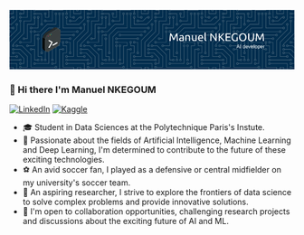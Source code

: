 <!--
**Manuelnkegoum-8/Manuelnkegoum-8** is a ✨ _special_ ✨ repository because its `README.md` (this file) appears on your GitHub profile.

Here are some ideas to get you started:

- 🔭 I’m currently working on ...
- 🌱 I’m currently learning ...
- 👯 I’m looking to collaborate on ...
- 🤔 I’m looking for help with ...
- 💬 Ask me about ...
- 📫 How to reach me: ...
- 😄 Pronouns: ...
- ⚡ Fun fact: ...
-->
![Manuel's GitHub Banner](./images/github-header-image.png)
###  👋 Hi there  I'm Manuel NKEGOUM 
[![LinkedIn](https://img.shields.io/badge/linkedin-%230077B5.svg?style=for-the-badge&logo=linkedin&logoColor=white)](https://www.linkedin.com/in/manuel-nkegoum)
[![Kaggle](https://img.shields.io/badge/Kaggle-035a7d?style=for-the-badge&logo=kaggle&logoColor=white)](https://www.linkedin.com/in/manuel-nkegoum)

-  🎓 Student in Data Sciences at the Polytechnique Paris's Instute.
- 🧠 Passionate about the fields of Artificial Intelligence, Machine Learning and Deep Learning, I'm determined to contribute to the future of these exciting technologies.
- ⚽ An avid soccer fan, I played as a defensive or central midfielder on my university's soccer team.
- 🔬 An aspiring researcher, I strive to explore the frontiers of data science to solve complex problems and provide innovative solutions.
- 🤝 I'm open to collaboration opportunities, challenging research projects and discussions about the exciting future of AI and ML.

<!--### 🔭 I’m currently working on -->
